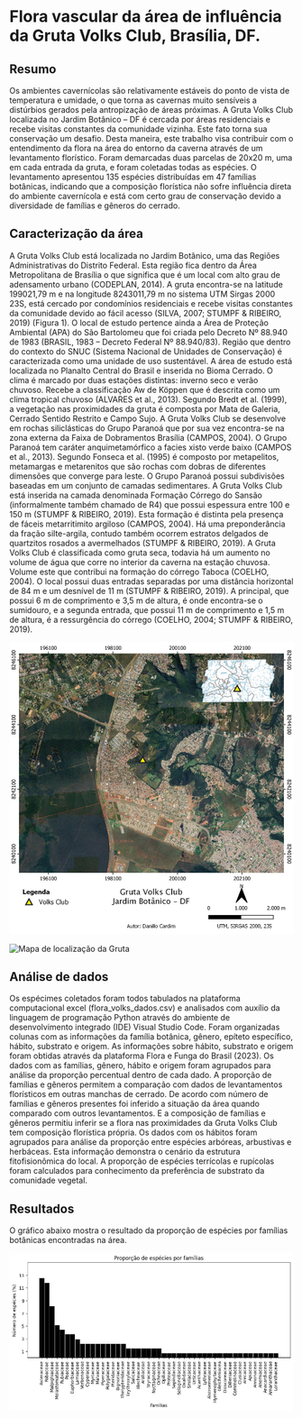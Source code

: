 # Flora vascular da área de influência da Gruta Volks Club, Brasília, DF.
## Resumo
Os ambientes cavernícolas são relativamente estáveis do ponto de vista de temperatura e umidade, o que torna as cavernas muito sensíveis a distúrbios gerados pela antropização de áreas próximas. A Gruta Volks Club localizada no Jardim Botânico – DF é cercada por áreas residenciais e recebe visitas constantes da comunidade vizinha. Este fato torna sua conservação um desafio. Desta maneira, este trabalho visa contribuir com o entendimento da flora na área do entorno da caverna através de um levantamento florístico. Foram demarcadas duas parcelas de 20x20 m, uma em cada entrada da gruta, e foram coletadas todas as espécies. O levantamento apresentou 135 espécies distribuídas em 47 famílias botânicas, indicando que a composição florística não sofre influência direta do ambiente cavernícola e está com certo grau de conservação devido a diversidade de famílias e gêneros do cerrado.

## Caracterização da área
A Gruta Volks Club está localizada no Jardim Botânico, uma das Regiões Administrativas do Distrito Federal. Esta região fica dentro da Área Metropolitana de Brasília o que significa que é um local com alto grau de adensamento urbano (CODEPLAN, 2014). A gruta encontra-se na latitude 199021,79 m e na longitude 8243011,79 m no sistema UTM Sirgas 2000 23S, está cercado por condomínios residenciais e recebe visitas constantes da comunidade devido ao fácil acesso (SILVA, 2007; STUMPF & RIBEIRO, 2019) (Figura 1). 
O local de estudo pertence ainda a Área de Proteção Ambiental (APA) do São Bartolomeu que foi criada pelo Decreto Nº 88.940 de 1983 (BRASIL, 1983 – Decreto Federal Nº 88.940/83). Região que dentro do contexto do SNUC (Sistema Nacional de Unidades de Conservação) é caracterizada como uma unidade de uso sustentável.
A área de estudo está localizada no Planalto Central do Brasil e inserida no Bioma Cerrado. O clima é marcado por duas estações distintas: inverno seco e verão chuvoso. Recebe a classificação Aw de Köppen que é descrita como um clima tropical chuvoso (ALVARES et al., 2013). Segundo Bredt et al. (1999), a vegetação nas proximidades da gruta é composta por Mata de Galeria, Cerrado Sentido Restrito e Campo Sujo. 
A Gruta Volks Club se desenvolve em rochas siliclásticas do Grupo Paranoá que por sua vez encontra-se na zona externa da Faixa de Dobramentos Brasília (CAMPOS, 2004). O Grupo Paranoá tem caráter anquimetamórfico a facies xisto verde baixo (CAMPOS et al., 2013). Segundo Fonseca et al. (1995) é composto por metapelitos, metamargas e metarenitos que são rochas com dobras de diferentes dimensões que converge para leste.
O Grupo Paranoá possui subdivisões baseadas em um conjunto de camadas sedimentares. A Gruta Volks Club está inserida na camada denominada Formação Córrego do Sansão (informalmente também chamado de R4) que possui espessura entre 100 e 150 m (STUMPF & RIBEIRO, 2019). Esta formação é distinta pela presença de fáceis metarritimito argiloso (CAMPOS, 2004). Há uma preponderância da fração silte-argila, contudo também ocorrem estratos delgados de quartzitos rosados a avermelhados (STUMPF & RIBEIRO, 2019).
A Gruta Volks Club é classificada como gruta seca, todavia há um aumento no volume de água que corre no interior da caverna na estação chuvosa. Volume este que contribui na formação do córrego Taboca (COELHO, 2004). O local possui duas entradas separadas por uma distância horizontal de 84 m e um desnível de 11 m (STUMPF & RIBEIRO, 2019). A principal, que possui 6 m de comprimento e 3,5 m de altura, é onde encontra-se o sumidouro, e a segunda entrada, que possui 11 m de comprimento e 1,5 m de altura, é a ressurgência do córrego (COELHO, 2004; STUMPF & RIBEIRO, 2019).

![Mapa de localização da Gruta](mapa_relatório2.jpeg)

![Mapa de localização da Gruta](mapa_relatório_VolksClub2.png)


## Análise de dados
Os espécimes coletados foram todos tabulados na plataforma computacional excel (flora_volks_dados.csv) e analisados com auxílio da linguagem de programação Python através do ambiente de desenvolvimento integrado (IDE) Visual Studio Code. Foram organizadas colunas com as informações da família botânica, gênero, epíteto específico, hábito, substrato e origem. As informações sobre hábito, substrato e origem foram obtidas através da plataforma Flora e Funga do Brasil (2023).
Os dados com as famílias, gênero, hábito e origem foram agrupados para análise da proporção percentual dentro de cada dado. A proporção de famílias e gêneros permitem a comparação com dados de levantamentos florísticos em outras manchas de cerrado. De acordo com número de famílias e gêneros presentes foi inferido a situação da área quando comparado com outros levantamentos. E a composição de famílias e gêneros permitiu inferir se a flora nas proximidades da Gruta Volks Club tem composição florística própria.
Os dados com os hábitos foram agrupados para análise da proporção entre espécies arbóreas, arbustivas e herbáceas. Esta informação demonstra o cenário da estrutura fitofisionômica do local. A proporção de espécies terrícolas e rupícolas foram calculados para conhecimento da preferência de substrato da comunidade vegetal.

## Resultados
O gráfico abaixo mostra o resultado da proporção de espécies por famílias botânicas encontradas na área.

![Relação da proporção de espécies por família](prop_familias.png)
